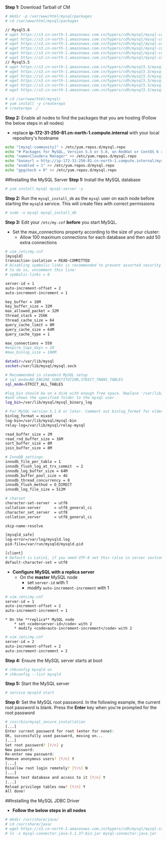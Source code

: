 **Step 1:** Download Tarball of CM <br>
```bash
# mkdir -p /var/www/html/mysql/packages
# cd /var/www/html/mysql/packages

// Mysql5.6
# wget https://s3.cn-north-1.amazonaws.com.cn/hypers/cdh/mysql/mysql-community-client-5.6.24-3.el6.x86_64.rpm
# wget https://s3.cn-north-1.amazonaws.com.cn/hypers/cdh/mysql/mysql-community-common-5.6.24-3.el6.x86_64.rpm
# wget https://s3.cn-north-1.amazonaws.com.cn/hypers/cdh/mysql/mysql-community-libs-5.6.24-3.el6.x86_64.rpm
# wget https://s3.cn-north-1.amazonaws.com.cn/hypers/cdh/mysql/mysql-community-libs-compat-5.6.24-3.el6.x86_64.rpm
# wget https://s3.cn-north-1.amazonaws.com.cn/hypers/cdh/mysql/mysql-community-server-5.6.24-3.el6.x86_64.rpm
# wget https://s3.cn-north-1.amazonaws.com.cn/hypers/cdh/mysql/mysql-connector-java-5.1.29-1.noarch.rpm
// Mysql5.5
# wget https://s3.cn-north-1.amazonaws.com.cn/hypers/cdh/mysql5.5/mysql-community-client-5.5.46-2.el6.x86_64.rpm
# wget https://s3.cn-north-1.amazonaws.com.cn/hypers/cdh/mysql5.5/mysql-community-common-5.5.46-2.el6.x86_64.rpm
# wget https://s3.cn-north-1.amazonaws.com.cn/hypers/cdh/mysql5.5/mysql-community-libs-5.5.46-2.el6.x86_64.rpm
# wget https://s3.cn-north-1.amazonaws.com.cn/hypers/cdh/mysql5.5/mysql-community-libs-compat-5.5.46-2.el6.x86_64.rpm
# wget https://s3.cn-north-1.amazonaws.com.cn/hypers/cdh/mysql5.5/mysql-community-server-5.5.46-2.el6.x86_64.rpm
# wget https://s3.cn-north-1.amazonaws.com.cn/hypers/cdh/mysql5.5/mysql-connector-java-5.1.29-1.noarch.rpm

# cd /var/www/html/mysql/
# yum install -y createrepo
# createrepo ./
```

**Step 2:** Enable all nodes to find the packages that you are hosting (Follow the below steps in all nodes) <br>
* replace **ip-172-31-250-81.cn-north-1.compute.internal** with your local repository's hostname
```bash
echo "[mysql-community]" > /etc/yum.repos.d/mysql.repo
echo "# Packages for MySQL, Version 5.5 or 5.6, on RedHat or CentOS 6 x86_64" >> /etc/yum.repos.d/mysql.repo
echo "name=Cloudera Manager" >> /etc/yum.repos.d/mysql.repo
echo "baseurl = http://ip-172-31-250-81.cn-north-1.compute.internal/mysql/" >> /etc/yum.repos.d/mysql.repo
echo "enabled = 1" >> /etc/yum.repos.d/mysql.repo
echo "gpgcheck = 0" >> /etc/yum.repos.d/mysql.repo
```

##Installing the MySQL Server
**Step 1:** Install the MySQL database <br>
```bash
# yum install mysql mysql-server -y
```

**Step 2:** Run the <code>mysql_install_db</code> as the <code>mysql</code> user on each node before starting the <code>mysqld</code> service. This will create files with correct permissions <br>
```bash
# sudo -u mysql mysql_install_db
```

**Step 3:** Edit your <code>/etc/my.cnf</code> **before** you start MySQL.  <br>
* Set the max_connections property according to the size of your cluster:
    *  Allow 100 maximum connections for each database and then add 50 extra connections
```bash
# vim /etc/my.cnf
[mysqld]
transaction-isolation = READ-COMMITTED
# Disabling symbolic-links is recommended to prevent assorted security risks;
# to do so, uncomment this line:
# symbolic-links = 0

server-id = 1
auto-increment-offset = 2
auto-increment-increment = 1

key_buffer = 16M
key_buffer_size = 32M
max_allowed_packet = 32M
thread_stack = 256K
thread_cache_size = 64
query_cache_limit = 8M
query_cache_size = 64M
query_cache_type = 1

max_connections = 550
#expire_logs_days = 10
#max_binlog_size = 100M

datadir=/var/lib/mysql
socket=/var/lib/mysql/mysql.sock

# Recommended in standard MySQL setup
# sql_mode=NO_ENGINE_SUBSTITUTION,STRICT_TRANS_TABLES 
sql_mode=STRICT_ALL_TABLES

#log_bin should be on a disk with enough free space. Replace '/var/lib/mysql/mysql_binary_log' with an appropriate path for your system
#and chown the specified folder to the mysql user.
log_bin=/var/lib/mysql/mysql_binary_log

# For MySQL version 5.1.8 or later. Comment out binlog_format for older versions.
binlog_format = mixed
log-bin=/var/lib/mysql/mysql-bin
relay-log=/var/lib/mysql/relay-mysql

read_buffer_size = 2M
read_rnd_buffer_size = 16M
sort_buffer_size = 8M
join_buffer_size = 8M

# InnoDB settings
innodb_file_per_table = 1
innodb_flush_log_at_trx_commit  = 2
innodb_log_buffer_size = 64M
innodb_buffer_pool_size = 4G
innodb_thread_concurrency = 8
innodb_flush_method = O_DIRECT
innodb_log_file_size = 512M

# charset 
character-set-server  = utf8 
collation-server      = utf8_general_ci 
character_set_server  = utf8 
collation_server      = utf8_general_ci

skip-name-resolve 

[mysqld_safe]
log-error=/var/log/mysqld.log
pid-file=/var/run/mysqld/mysqld.pid

[client]
# Default is Latin1, if you need UTF-8 set this (also in server section)
default-character-set = utf8
```

* **Configure MySQL with a replica server**
    * On the **master** MySQL node
        * set <code>server-id</code> with 1
        * modify <code>auto-increment-increment</code> with 1
```bash
# vim /etc/my.cnf
server-id = 1
auto-increment-offset = 2
auto-increment-increment = 1
```
    * On the **replica** MySQL node
        * set <code>server-id</code> with 2
        * modify <code>auto-increment-increment</code> with 2
```bash
# vim /etc/my.cnf
server-id = 2
auto-increment-offset = 2
auto-increment-increment = 2
```

**Step 4:** Ensure the MySQL server starts at boot  <br>
```bash
# chkconfig mysqld on
# chkconfig --list mysqld
```

**Step 5:** Start the MySQL server  <br>
```bash
# service mysqld start
```

**Step 6:** Set the MySQL root password. In the following example, the current root password is blank. Press the **Enter** key when you're prompted for the root password  <br>
```bash
# /usr/bin/mysql_secure_installation
[...]
Enter current password for root (enter for none):
OK, successfully used password, moving on...
[...]
Set root password? [Y/n] y
New password:
Re-enter new password:
Remove anonymous users? [Y/n] Y
[...]
Disallow root login remotely? [Y/n] N
[...]
Remove test database and access to it [Y/n] Y
[...]
Reload privilege tables now? [Y/n] Y
All done!
```

##Installing the MySQL JDBC Driver
* **Follow the below steps in all nodes**
```bash
# mkdir /usr/share/java/
# cd /usr/share/java/
# wget https://s3.cn-north-1.amazonaws.com.cn/hypers/cdh/mysql/mysql-connector-java-5.1.37-bin.jar
# ln -s mysql-connector-java-5.1.37-bin.jar mysql-connector-java.jar
```

